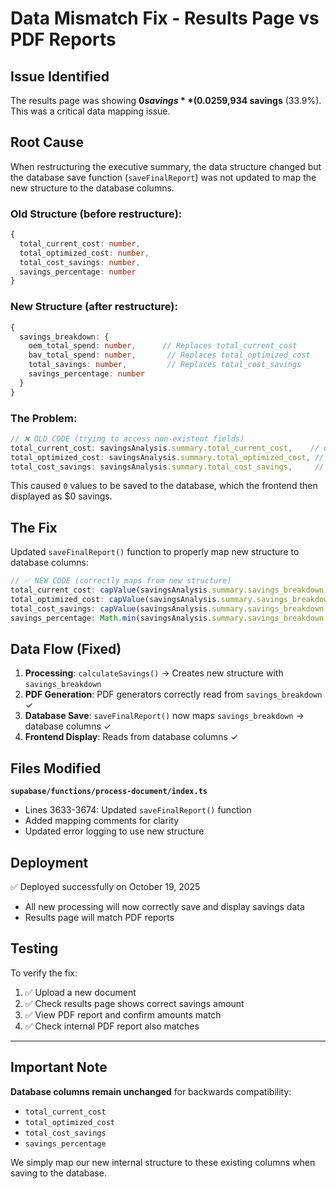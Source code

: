 # Data Mismatch Fix - Results Page vs PDF Reports

## Issue Identified
The results page was showing **$0 savings** (0.0%) while the PDF reports correctly showed **$259,934 savings** (33.9%). This was a critical data mapping issue.

## Root Cause

When restructuring the executive summary, the data structure changed but the database save function (`saveFinalReport`) was not updated to map the new structure to the database columns.

### Old Structure (before restructure):
```typescript
{
  total_current_cost: number,
  total_optimized_cost: number,
  total_cost_savings: number,
  savings_percentage: number
}
```

### New Structure (after restructure):
```typescript
{
  savings_breakdown: {
    oem_total_spend: number,      // Replaces total_current_cost
    bav_total_spend: number,       // Replaces total_optimized_cost
    total_savings: number,         // Replaces total_cost_savings
    savings_percentage: number
  }
}
```

### The Problem:
```typescript
// ❌ OLD CODE (trying to access non-existent fields)
total_current_cost: savingsAnalysis.summary.total_current_cost,    // undefined!
total_optimized_cost: savingsAnalysis.summary.total_optimized_cost, // undefined!
total_cost_savings: savingsAnalysis.summary.total_cost_savings,     // undefined!
```

This caused `0` values to be saved to the database, which the frontend then displayed as $0 savings.

## The Fix

Updated `saveFinalReport()` function to properly map new structure to database columns:

```typescript
// ✅ NEW CODE (correctly maps from new structure)
total_current_cost: capValue(savingsAnalysis.summary.savings_breakdown.oem_total_spend),
total_optimized_cost: capValue(savingsAnalysis.summary.savings_breakdown.bav_total_spend),
total_cost_savings: capValue(savingsAnalysis.summary.savings_breakdown.total_savings),
savings_percentage: Math.min(savingsAnalysis.summary.savings_breakdown.savings_percentage || 0, 100),
```

## Data Flow (Fixed)

1. **Processing**: `calculateSavings()` → Creates new structure with `savings_breakdown`
2. **PDF Generation**: PDF generators correctly read from `savings_breakdown` ✓
3. **Database Save**: `saveFinalReport()` now maps `savings_breakdown` → database columns ✓
4. **Frontend Display**: Reads from database columns ✓

## Files Modified

**`supabase/functions/process-document/index.ts`**
- Lines 3633-3674: Updated `saveFinalReport()` function
- Added mapping comments for clarity
- Updated error logging to use new structure

## Deployment

✅ Deployed successfully on October 19, 2025
- All new processing will now correctly save and display savings data
- Results page will match PDF reports

## Testing

To verify the fix:
1. ✅ Upload a new document
2. ✅ Check results page shows correct savings amount
3. ✅ View PDF report and confirm amounts match
4. ✅ Check internal PDF report also matches

---

## Important Note

**Database columns remain unchanged** for backwards compatibility:
- `total_current_cost`
- `total_optimized_cost`
- `total_cost_savings`
- `savings_percentage`

We simply map our new internal structure to these existing columns when saving to the database.


